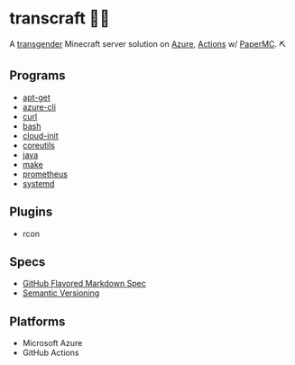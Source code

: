 # transcraft 🏳️‍⚧️

A [transgender](https://en.wikipedia.org/wiki/Transgender) Minecraft server solution on [Azure](https://github.com/Azure), [Actions](https://github.com/actions) w/ [PaperMC](https://github.com/PaperMC). ⛏

## Programs
- [apt-get](https://salsa.debian.org/apt-team/apt)
- [azure-cli](https://github.com/Azure/azure-cli)
- [curl](https://github.com/curl/curl)
- [bash](https://git.savannah.gnu.org/cgit/bash.git/)
- [cloud-init](https://github.com/canonical/cloud-init)
- [coreutils](https://git.savannah.gnu.org/cgit/coreutils.git/)
- [java]()
- [make](https://git.savannah.gnu.org/cgit/make.git/)
- [prometheus](https://github.com/prometheus/prometheus)
- [systemd]()

## Plugins
- rcon

## Specs
- [GitHub Flavored Markdown Spec](https://github.github.com/gfm/)
- [Semantic Versioning](https://semver.org/)

## Platforms
- Microsoft Azure
- GitHub Actions
